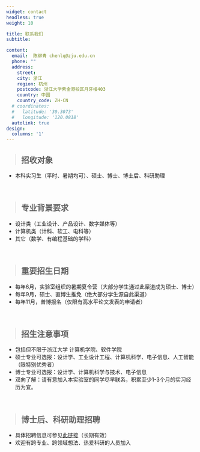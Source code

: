 ```yaml
---
widget: contact
headless: true
weight: 10

title: 联系我们
subtitle:

content:
  email:  陈柳青 chenlq@zju.edu.cn
  phone: ""
  address: 
    street:
    city: 浙江
    region: 杭州
    postcode: 浙江大学紫金港校区月牙楼403
    country: 中国
    country_code: ZH-CN
  # coordinates:
  #   latitude: '30.3073'
  #   longitude: '120.0818'
  autolink: true
design:
  columns: '1'
---
```


> ## 招收对象

+ 本科实习生（平时、暑期均可）、硕士、博士、博士后、科研助理

<br>

> ## 专业背景要求

+ 设计类（工业设计、产品设计、数字媒体等）
+ 计算机类（计科、软工、电科等）
+ 其它（数学、有编程基础的学科）

<br>

> ## 重要招生日期

+ 每年6月，实验室组织的暑期夏令营（大部分学生通过此渠道成为硕士、博士）
+ 每年9月，硕士、直博生推免（绝大部分学生源自此渠道）
+ 每年11月，普博报名（仅限有高水平论文发表的申请者）

<br>

> ## 招生注意事项

+ 包括但不限于浙江大学 计算机学院、软件学院
+ 硕士专业可选报：设计学、工业设计工程、计算机科学、电子信息、人工智能（限特别优秀者）
+ 博士专业可选报：设计学、计算机科学与技术、电子信息
+ 双向了解：请有意加入本实验室的同学尽早联系，积累至少1-3个月的实习经历为宜。

<br>

> ## 博士后、科研助理招聘

+ 具体招聘信息可参见[此链接](https://job.cingta.com/detail/80273)（长期有效）
+ 欢迎有跨专业、跨领域想法、热爱科研的人员加入
